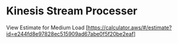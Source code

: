 # Kinesis Stream Processer

View Estimate for Medium Load [https://calculator.aws/#/estimate?id=e244fd8e97828ec515909ad67abe0f5f20be2eaf]

